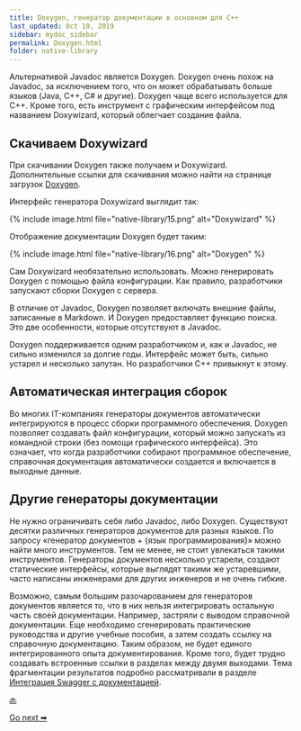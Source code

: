 ```yaml
---
title: Doxygen, генератор документации в основном для С++
last_updated: Oct 10, 2019
sidebar: mydoc_sidebar
permalink: Doxygen.html
folder: native-library
---
```


Альтернативой Javadoc является Doxygen. Doxygen очень похож на Javadoc, за исключением того, что он может обрабатывать больше языков (Java, C++, C# и другие). Doxygen чаще всего используется для C++. Кроме того, есть инструмент с графическим интерфейсом под названием Doxywizard, который облегчает создание файла.


<a name="Doxywizard"></a>
## Скачиваем Doxywizard

При скачивании Doxygen также получаем и Doxywizard. Дополнительные ссылки для скачивания можно найти на странице загрузок [Doxygen](http://www.doxygen.nl/download.html).

Интерфейс генератора Doxywizard выглядит так:

{% include image.html file="native-library/15.png" alt="Doxywizard" %}

Отображение документации Doxygen будет таким:

{% include image.html file="native-library/16.png" alt="Doxygen" %}

Сам Doxywizard необязательно использовать. Можно генерировать Doxygen с помощью файла конфигурации. Как правило, разработчики запускают сборки Doxygen с сервера.

В отличие от Javadoc, Doxygen позволяет включать внешние файлы, записанные в Markdown. И Doxygen предоставляет функцию поиска. Это две особенности, которые отсутствуют в Javadoc.

Doxygen поддерживается одним разработчиком и, как и Javadoc, не сильно изменился за долгие годы. Интерфейс может быть, сильно устарел и несколько запутан. Но разработчики C++ привыкнут к этому.

<a name="integrating"></a>
## Автоматическая интеграция сборок

Во многих IT-компаниях генераторы документов автоматически интегрируются в процесс сборки программного обеспечения. Doxygen позволяет создавать файл конфигурации, который можно запускать из командной строки (без помощи графического интерфейса). Это означает, что когда разработчики собирают программное обеспечение, справочная документация автоматически создается и включается в выходные данные.

<a name="otherGenerators"></a>
## Другие генераторы документации

Не нужно ограничивать себя либо Javadoc, либо Doxygen. Существуют десятки различных генераторов документов для разных языков. По запросу «генератор документов + {язык программирования}» можно найти много инструментов. Тем не менее, не стоит увлекаться такими инструментов. Генераторы документов несколько устарели, создают статические интерфейсы, которые выглядят такими же устаревшими, часто написаны инженерами для других инженеров и не очень гибкие.

Возможно, самым большим разочарованием для генераторов документов является то, что в них нельзя интегрировать остальную часть своей документации. Например, застряли с выводом справочной документации. Еще необходимо сгенерировать практические руководства и другие учебные пособия, а затем создать ссылку на справочную документацию. Таким образом, не будет единого интегрированного опыта документирования. Кроме того, будет трудно создавать встроенные ссылки в разделах между двумя выходами. Тема фрагментации результатов подробно рассматривали в разделе [Интеграция Swagger с документацией](integrating-swagger-with-docs.html).

[🔙](Make-edits-Javadocs-tags.html)

[Go next ➡](create-non-refsdocs-with-native-library-apis.html)
